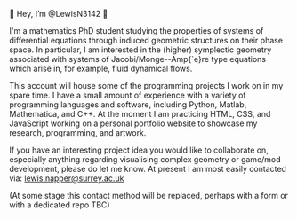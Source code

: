 👋 Hey, I’m @LewisN3142 👋

I'm a mathematics PhD student studying the properties of systems of differential equations through induced geometric structures on their phase space. 
In particular, I am interested in the (higher) symplectic geometry associated with systems of Jacobi/Monge--Amp{\`e}re type equations which arise in, for example, fluid dynamical flows.

This account will house some of the programming projects I work on in my spare time. 
I have a small amount of experience with a variety of programming languages and software, including Python, Matlab, Mathematica, and C++.
At the moment I am practicing HTML, CSS, and JavaScript working on a personal portfolio website to showcase my research, programming, and artwork.

If you have an interesting project idea you would like to collaborate on, especially anything regarding visualising complex geometry or game/mod development, please do let me know.
At present I am most easily contacted via: lewis.napper@surrey.ac.uk

(At some stage this contact method will be replaced, perhaps with a form or with a dedicated repo TBC)


